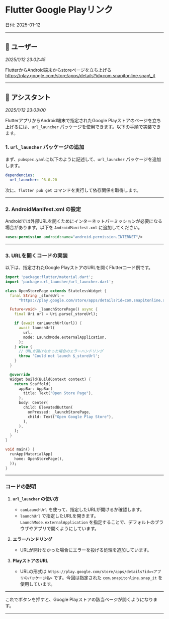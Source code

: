 # Flutter Google Playリンク

日付: 2025-01-12

---

## 👤 ユーザー
*2025/1/12 23:02:45*

FlutterからAndroid端末からstoreページを立ち上げる
https://play.google.com/store/apps/details?id=com.snapitonline.snap\_it

---

## 🤖 アシスタント
*2025/1/12 23:03:00*

FlutterアプリからAndroid端末で指定されたGoogle Playストアのページを立ち上げるには、`url_launcher` パッケージを使用できます。以下の手順で実装できます。

### 1. `url_launcher` パッケージの追加
まず、`pubspec.yaml`に以下のように記述して、`url_launcher` パッケージを追加します。

```yaml
dependencies:
  url_launcher: ^6.0.20
```

次に、`flutter pub get` コマンドを実行して依存関係を取得します。

---

### 2. AndroidManifest.xml の設定
Androidでは外部URLを開くためにインターネットパーミッションが必要になる場合があります。以下を `AndroidManifest.xml` に追加してください。

```xml
<uses-permission android:name="android.permission.INTERNET"/>
```

---

### 3. URLを開くコードの実装
以下は、指定されたGoogle PlayストアのURLを開くFlutterコード例です。

```dart
import 'package:flutter/material.dart';
import 'package:url_launcher/url_launcher.dart';

class OpenStorePage extends StatelessWidget {
  final String _storeUrl =
      "https://play.google.com/store/apps/details?id=com.snapitonline.snap_it";

  Future<void> _launchStorePage() async {
    final Uri url = Uri.parse(_storeUrl);

    if (await canLaunchUrl(url)) {
      await launchUrl(
        url,
        mode: LaunchMode.externalApplication,
      );
    } else {
      // URLが開けなかった場合のエラーハンドリング
      throw 'Could not launch $_storeUrl';
    }
  }

  @override
  Widget build(BuildContext context) {
    return Scaffold(
      appBar: AppBar(
        title: Text("Open Store Page"),
      ),
      body: Center(
        child: ElevatedButton(
          onPressed: _launchStorePage,
          child: Text("Open Google Play Store"),
        ),
      ),
    );
  }
}

void main() {
  runApp(MaterialApp(
    home: OpenStorePage(),
  ));
}
```

---

### コードの説明
1. **`url_launcher` の使い方**
   - `canLaunchUrl` を使って、指定したURLが開けるか確認します。
   - `launchUrl` で指定したURLを開きます。`LaunchMode.externalApplication` を指定することで、デフォルトのブラウザやアプリで開くようにしています。

2. **エラーハンドリング**
   - URLが開けなかった場合にエラーを投げる処理を追加しています。

3. **PlayストアのURL**
   - URLの形式は `https://play.google.com/store/apps/details?id=<アプリのパッケージ名>` です。今回は指定された `com.snapitonline.snap_it` を使用しています。

---

これでボタンを押すと、Google Playストアの該当ページが開くようになります。

---
